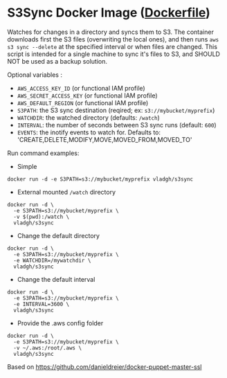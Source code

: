 # S3Sync Docker Image ([Dockerfile](https://github.com/vladgh/docker_base_images/tree/master/s3sync))

Watches for changes in a directory and syncs them to S3.
The container downloads first the S3 files (overwriting the local ones), and
then runs `aws s3 sync --delete` at the specified interval or when files are
changed. This script is intended for a single machine to sync it's files to S3,
and SHOULD NOT be used as a backup solution.

Optional variables :
- `AWS_ACCESS_KEY_ID` (or functional IAM profile)
- `AWS_SECRET_ACCESS_KEY` (or functional IAM profile)
- `AWS_DEFAULT_REGION` (or functional IAM profile)
- `S3PATH`: the S3 sync destination (reqired; ex: `s3://mybucket/myprefix`)
- `WATCHDIR`: the watched directory (defaults: `/watch`)
- `INTERVAL`: the number of seconds between S3 sync runs (default: `600`)
- `EVENTS`: the inotify events to watch for. Defaults to:
            'CREATE,DELETE,MODIFY,MOVE,MOVED_FROM,MOVED_TO'

Run command examples:

- Simple
```
docker run -d -e S3PATH=s3://mybucket/myprefix vladgh/s3sync
```

- External mounted `/watch` directory
```
docker run -d \
  -e S3PATH=s3://mybucket/myprefix \
  -v $(pwd):/watch \
  vladgh/s3sync
```

- Change the default directory
```
docker run -d \
  -e S3PATH=s3://mybucket/myprefix \
  -e WATCHDIR=/mywatchdir \
  vladgh/s3sync
```

- Change the default interval
```
docker run -d \
  -e S3PATH=s3://mybucket/myprefix \
  -e INTERVAL=3600 \
  vladgh/s3sync
```

- Provide the .aws config folder
```
docker run -d \
  -e S3PATH=s3://mybucket/myprefix \
  -v ~/.aws:/root/.aws \
  vladgh/s3sync
```

Based on https://github.com/danieldreier/docker-puppet-master-ssl
